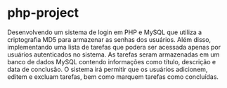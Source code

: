 # php-project
Desenvolvendo um sistema de login em PHP e MySQL que utiliza a criptografia MD5 para armazenar as senhas dos usuários. Além disso, implementando uma lista de tarefas que podera ser acessada apenas por usuários autenticados no sistema. As tarefas seram armazenadas em um banco de dados MySQL contendo informações como título, descrição e data de conclusão. O sistema irá permitir que os usuários adicionem, editem e excluam tarefas, bem como marquem tarefas como concluídas.
